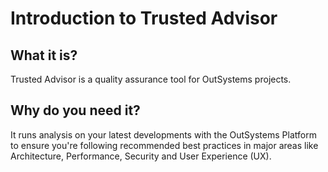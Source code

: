 # Introduction to Trusted Advisor
## What it is?
Trusted Advisor is a quality assurance tool for OutSystems projects.
## Why do you need it?
It runs analysis on your latest developments with the OutSystems Platform to ensure you're following recommended best practices in major areas like Architecture, Performance, Security and User Experience (UX).
